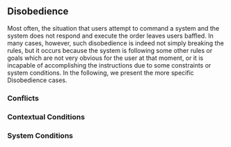 ## Disobedience
Most often, the situation that users attempt to command a system and the system does not respond and execute the order leaves users baffled. In many cases, however, such disobedience is indeed not simply breaking the rules, but it occurs because the system is following some other rules or goals which are not very obvious for the user at that moment, or it is incapable of accomplishing the instructions due to some constraints or system conditions. In the following, we present the more specific Disobedience cases.

### Conflicts

### Contextual Conditions

### System Conditions

